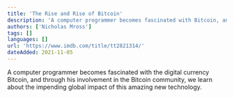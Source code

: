 ```yaml
---
title: 'The Rise and Rise of Bitcoin'
description: 'A computer programmer becomes fascinated with Bitcoin, and through his involvement in the Bitcoin community, we learn about the impending global impact of this amazing technology.'
authors: ['Nicholas Mross']
tags: []
languages: []
url: 'https://www.imdb.com/title/tt2821314/'
dateAdded: 2021-11-05
---
```


A computer programmer becomes fascinated with the digital currency Bitcoin, and through his involvement in the Bitcoin community, we learn about the impending global impact of this amazing new technology.